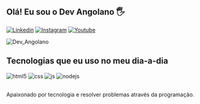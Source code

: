 ## Olá! Eu sou o Dev Angolano 🖐️
[![Linkedin](https://img.shields.io/badge/LinkedIn-0077B5?style=for-the-badge&logo=linkedin&logoColor=white)](https://www.linkedin.com/in/alberto237/)
[![Instagram](https://img.shields.io/badge/Instagram-E4405F?style=for-the-badge&logo=instagram&logoColor=white)](https://instagram.com/dev_angolano/)
[![Youtube](https://img.shields.io/badge/YouTube-FF0000?style=for-the-badge&logo=youtube&logoColor=white)](https://youtube.com/@Devangolano?si=VQT--_C1o5bK11jj)

![Dev_Angolano](https://github-readme-stats.vercel.app/api?username=anuraghazra&show=reviews,discussions_started,discussions_answered,prs_merged,prs_merged_percentage)

## Tecnologias que eu uso no meu dia-a-dia

<div style="display: inline_block">
  <img align="center" alt="html5" src="https://img.shields.io/badge/HTML5-E34F26?style=for-the-badge&logo=html5&logoColor=white" />
  <img align="center" alt="css" src="https://img.shields.io/badge/CSS3-1572B6?style=for-the-badge&logo=css3&logoColor=white" />
  <img align="center" alt="js" src="https://img.shields.io/badge/JavaScript-F7DF1E?style=for-the-badge&logo=javascript&logoColor=black" />
  <img align="center" alt="nodejs" src="https://img.shields.io/badge/Node.js-43853D?style=for-the-badge&logo=node.js&logoColor=white" />
</div><br/>

Apaixonado por tecnologia e resolver problemas através da programação.


